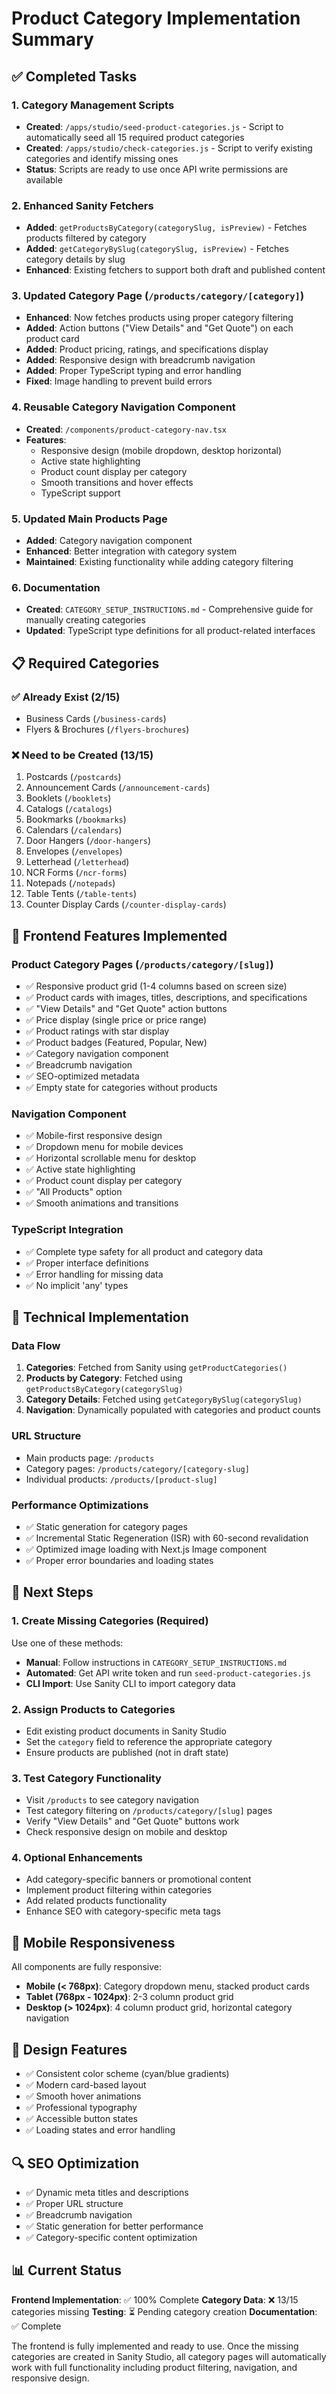 # Product Category Implementation Summary

## ✅ Completed Tasks

### 1. Category Management Scripts

- **Created**: `/apps/studio/seed-product-categories.js` - Script to automatically seed all 15 required product categories
- **Created**: `/apps/studio/check-categories.js` - Script to verify existing categories and identify missing ones
- **Status**: Scripts are ready to use once API write permissions are available

### 2. Enhanced Sanity Fetchers

- **Added**: `getProductsByCategory(categorySlug, isPreview)` - Fetches products filtered by category
- **Added**: `getCategoryBySlug(categorySlug, isPreview)` - Fetches category details by slug
- **Enhanced**: Existing fetchers to support both draft and published content

### 3. Updated Category Page (`/products/category/[category]`)

- **Enhanced**: Now fetches products using proper category filtering
- **Added**: Action buttons ("View Details" and "Get Quote") on each product card
- **Added**: Product pricing, ratings, and specifications display
- **Added**: Responsive design with breadcrumb navigation
- **Added**: Proper TypeScript typing and error handling
- **Fixed**: Image handling to prevent build errors

### 4. Reusable Category Navigation Component

- **Created**: `/components/product-category-nav.tsx`
- **Features**:
  - Responsive design (mobile dropdown, desktop horizontal)
  - Active state highlighting
  - Product count display per category
  - Smooth transitions and hover effects
  - TypeScript support

### 5. Updated Main Products Page

- **Added**: Category navigation component
- **Enhanced**: Better integration with category system
- **Maintained**: Existing functionality while adding category filtering

### 6. Documentation

- **Created**: `CATEGORY_SETUP_INSTRUCTIONS.md` - Comprehensive guide for manually creating categories
- **Updated**: TypeScript type definitions for all product-related interfaces

## 📋 Required Categories

### ✅ Already Exist (2/15)

- Business Cards (`/business-cards`)
- Flyers & Brochures (`/flyers-brochures`)

### ❌ Need to be Created (13/15)

1. Postcards (`/postcards`)
2. Announcement Cards (`/announcement-cards`)
3. Booklets (`/booklets`)
4. Catalogs (`/catalogs`)
5. Bookmarks (`/bookmarks`)
6. Calendars (`/calendars`)
7. Door Hangers (`/door-hangers`)
8. Envelopes (`/envelopes`)
9. Letterhead (`/letterhead`)
10. NCR Forms (`/ncr-forms`)
11. Notepads (`/notepads`)
12. Table Tents (`/table-tents`)
13. Counter Display Cards (`/counter-display-cards`)

## 🎯 Frontend Features Implemented

### Product Category Pages (`/products/category/[slug]`)

- ✅ Responsive product grid (1-4 columns based on screen size)
- ✅ Product cards with images, titles, descriptions, and specifications
- ✅ "View Details" and "Get Quote" action buttons
- ✅ Price display (single price or price range)
- ✅ Product ratings with star display
- ✅ Product badges (Featured, Popular, New)
- ✅ Category navigation component
- ✅ Breadcrumb navigation
- ✅ SEO-optimized metadata
- ✅ Empty state for categories without products

### Navigation Component

- ✅ Mobile-first responsive design
- ✅ Dropdown menu for mobile devices
- ✅ Horizontal scrollable menu for desktop
- ✅ Active state highlighting
- ✅ Product count display per category
- ✅ "All Products" option
- ✅ Smooth animations and transitions

### TypeScript Integration

- ✅ Complete type safety for all product and category data
- ✅ Proper interface definitions
- ✅ Error handling for missing data
- ✅ No implicit 'any' types

## 🔧 Technical Implementation

### Data Flow

1. **Categories**: Fetched from Sanity using `getProductCategories()`
2. **Products by Category**: Fetched using `getProductsByCategory(categorySlug)`
3. **Category Details**: Fetched using `getCategoryBySlug(categorySlug)`
4. **Navigation**: Dynamically populated with categories and product counts

### URL Structure

- Main products page: `/products`
- Category pages: `/products/category/[category-slug]`
- Individual products: `/products/[product-slug]`

### Performance Optimizations

- ✅ Static generation for category pages
- ✅ Incremental Static Regeneration (ISR) with 60-second revalidation
- ✅ Optimized image loading with Next.js Image component
- ✅ Proper error boundaries and loading states

## 🚀 Next Steps

### 1. Create Missing Categories (Required)

Use one of these methods:

- **Manual**: Follow instructions in `CATEGORY_SETUP_INSTRUCTIONS.md`
- **Automated**: Get API write token and run `seed-product-categories.js`
- **CLI Import**: Use Sanity CLI to import category data

### 2. Assign Products to Categories

- Edit existing product documents in Sanity Studio
- Set the `category` field to reference the appropriate category
- Ensure products are published (not in draft state)

### 3. Test Category Functionality

- Visit `/products` to see category navigation
- Test category filtering on `/products/category/[slug]` pages
- Verify "View Details" and "Get Quote" buttons work
- Check responsive design on mobile and desktop

### 4. Optional Enhancements

- Add category-specific banners or promotional content
- Implement product filtering within categories
- Add related products functionality
- Enhance SEO with category-specific meta tags

## 📱 Mobile Responsiveness

All components are fully responsive:

- **Mobile (< 768px)**: Category dropdown menu, stacked product cards
- **Tablet (768px - 1024px)**: 2-3 column product grid
- **Desktop (> 1024px)**: 4 column product grid, horizontal category navigation

## 🎨 Design Features

- ✅ Consistent color scheme (cyan/blue gradients)
- ✅ Modern card-based layout
- ✅ Smooth hover animations
- ✅ Professional typography
- ✅ Accessible button states
- ✅ Loading states and error handling

## 🔍 SEO Optimization

- ✅ Dynamic meta titles and descriptions
- ✅ Proper URL structure
- ✅ Breadcrumb navigation
- ✅ Static generation for better performance
- ✅ Category-specific content optimization

## 📊 Current Status

**Frontend Implementation**: ✅ 100% Complete
**Category Data**: ❌ 13/15 categories missing
**Testing**: ⏳ Pending category creation
**Documentation**: ✅ Complete

The frontend is fully implemented and ready to use. Once the missing categories are created in Sanity Studio, all category pages will automatically work with full functionality including product filtering, navigation, and responsive design.
